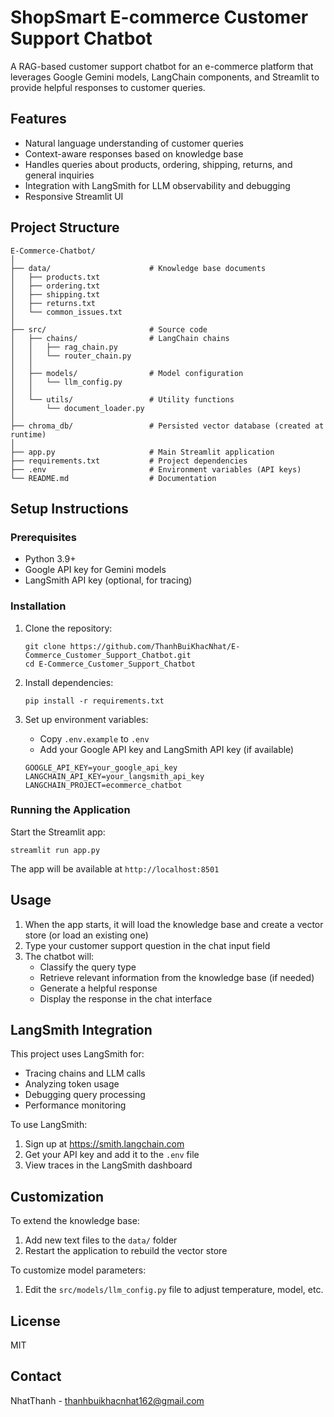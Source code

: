 # ShopSmart E-commerce Customer Support Chatbot

A RAG-based customer support chatbot for an e-commerce platform that leverages Google Gemini models, LangChain components, and Streamlit to provide helpful responses to customer queries.

## Features

- Natural language understanding of customer queries
- Context-aware responses based on knowledge base
- Handles queries about products, ordering, shipping, returns, and general inquiries
- Integration with LangSmith for LLM observability and debugging
- Responsive Streamlit UI

## Project Structure

```
E-Commerce-Chatbot/
│
├── data/                      # Knowledge base documents
│   ├── products.txt
│   ├── ordering.txt
│   ├── shipping.txt
│   ├── returns.txt
│   └── common_issues.txt
│
├── src/                       # Source code
│   ├── chains/                # LangChain chains
│   │   ├── rag_chain.py
│   │   └── router_chain.py
│   │
│   ├── models/                # Model configuration
│   │   └── llm_config.py
│   │
│   └── utils/                 # Utility functions
│       └── document_loader.py
│
├── chroma_db/                 # Persisted vector database (created at runtime)
│
├── app.py                     # Main Streamlit application
├── requirements.txt           # Project dependencies
├── .env                       # Environment variables (API keys)
└── README.md                  # Documentation
```

## Setup Instructions

### Prerequisites

- Python 3.9+
- Google API key for Gemini models
- LangSmith API key (optional, for tracing)

### Installation

1. Clone the repository:
   ```
   git clone https://github.com/ThanhBuiKhacNhat/E-Commerce_Customer_Support_Chatbot.git
   cd E-Commerce_Customer_Support_Chatbot
   ```

2. Install dependencies:
   ```
   pip install -r requirements.txt
   ```

3. Set up environment variables:
   - Copy `.env.example` to `.env`
   - Add your Google API key and LangSmith API key (if available)
   ```
   GOOGLE_API_KEY=your_google_api_key
   LANGCHAIN_API_KEY=your_langsmith_api_key
   LANGCHAIN_PROJECT=ecommerce_chatbot
   ```

### Running the Application

Start the Streamlit app:
```
streamlit run app.py
```

The app will be available at `http://localhost:8501`

## Usage

1. When the app starts, it will load the knowledge base and create a vector store (or load an existing one)
2. Type your customer support question in the chat input field
3. The chatbot will:
   - Classify the query type
   - Retrieve relevant information from the knowledge base (if needed)
   - Generate a helpful response
   - Display the response in the chat interface

## LangSmith Integration

This project uses LangSmith for:
- Tracing chains and LLM calls
- Analyzing token usage
- Debugging query processing
- Performance monitoring

To use LangSmith:
1. Sign up at https://smith.langchain.com
2. Get your API key and add it to the `.env` file
3. View traces in the LangSmith dashboard

## Customization

To extend the knowledge base:
1. Add new text files to the `data/` folder
2. Restart the application to rebuild the vector store

To customize model parameters:
1. Edit the `src/models/llm_config.py` file to adjust temperature, model, etc.

## License

MIT

## Contact

NhatThanh - thanhbuikhacnhat162@gmail.com
